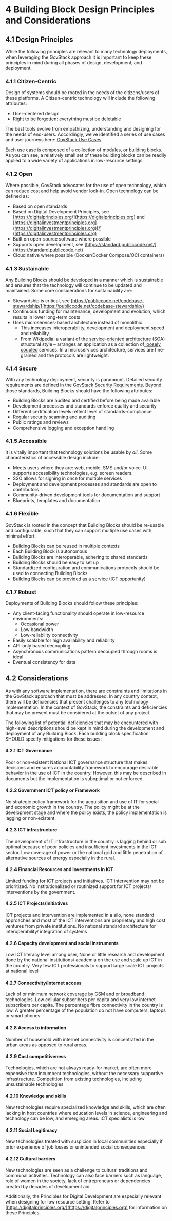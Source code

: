 # 4 Building Block Design Principles and Considerations

## 4.1 Design Principles

While the following principles are relevant to many technology deployments, when leveraging the GovStack approach it is important to keep these principles in mind during all phases of design, development, and deployment.

### 4.1.1 Citizen-Centric

Design of systems should be rooted in the needs of the citizens/users of these platforms. A Citizen-centric technology will include the following attributes:

* User-centered design
* Right to be forgotten: everything must be deletable

The best tools evolve from empathizing, understanding and designing for the needs of end-users. Accordingly, we’ve identified a series of use cases and user journeys here: [GovStack Use Cases](https://govstack.gitbook.io/product-use-cases)

Each use case is composed of a collection of modules, or building blocks. As you can see, a relatively small set of these building blocks can be readily applied to a wide variety of applications in low-resource settings.

### 4.1.2 Open <a href="#_hj7wrge29nf5" id="_hj7wrge29nf5"></a>

Where possible, GovStack advocates for the use of open technology, which can reduce cost and help avoid vendor lock-in. Open technology can be defined as:

* Based on open standards
* Based on Digital Development Principles, see [https://digitalprinciples.org/](https://digitalprinciples.org) and [https://digitalinvestmentprinciples.org](https://digitalinvestmentprinciples.org)[/](https://digitalinvestmentprinciples.org)
* Built on open-source software where possible
* Supports open development, see [https://standard.publiccode.net/](https://standard.publiccode.net)
* Cloud native where possible (Docker/Docker Compose/OCI containers)

### 4.1.3 Sustainable <a href="#_5fv1ildee3ef" id="_5fv1ildee3ef"></a>

Any Building Blocks should be developed in a manner which is sustainable and ensures that the technology will continue to be updated and maintained. Some core considerations for sustainability are:

* Stewardship is critical, see [https://publiccode.net/codebase-stewardship/](https://publiccode.net/codebase-stewardship/)
* Continuous funding for maintenance, development and evolution, which results in lower long-term costs
* Uses microservices-based architecture instead of monolithic.
  * This increases interoperability, development and deployment speed and reliability.
  * From Wikipedia: a variant of the[ ](https://en.wikipedia.org/wiki/Service-oriented\_architecture)[service-oriented architecture](https://en.wikipedia.org/wiki/Service-oriented\_architecture) (SOA) structural style – arranges an application as a collection of[ ](https://en.wikipedia.org/wiki/Loose\_coupling)[loosely coupled](https://en.wikipedia.org/wiki/Loose\_coupling) services. In a microservices architecture, services are fine-grained and the protocols are lightweight.

### 4.1.4 Secure <a href="#_1tvbgx5xc0is" id="_1tvbgx5xc0is"></a>

With any technology deployment, security is paramount. Detailed security requirements are defined in the [GovStack Security Requirements](https://govstack.gitbook.io/specification/security-requirements). Beyond those standards, Building Blocks should have the following attributes:

* Building Blocks are audited and certified before being made available
* Development processes and standards enforce quality and security
* Different certification levels reflect level of standards-compliance
* Regular security scanning and auditing
* Public ratings and reviews
* Comprehensive logging and exception handling

### 4.1.5 Accessible <a href="#_64y5ys9r1wf3" id="_64y5ys9r1wf3"></a>

It is vitally important that technology solutions be usable by _all_. Some characteristics of accessible design include:

* Meets users where they are: web, mobile, SMS and/or voice. UI supports accessibility technologies, e.g. screen readers.
* SSO allows for signing in once for multiple services
* Deployment and development processes and standards are open to contributors
* Community-driven development tools for documentation and support
* Blueprints, templates and documentation

### 4.1.6 Flexible <a href="#_ul5nalat80jf" id="_ul5nalat80jf"></a>

GovStack is rooted in the concept that Building Blocks should be re-usable and configurable, such that they can support multiple use cases with minimal effort:

* Building Blocks can be reused in multiple contexts
* Each Building Block is autonomous
* Building Blocks are interoperable, adhering to shared standards
* Building Blocks should be easy to set up
* Standardized configuration and communications protocols should be used to connecting Building Blocks
* Building Blocks can be provided as a service (ICT opportunity)

### 4.1.7 Robust <a href="#_jgyljayvwagf" id="_jgyljayvwagf"></a>

Deployments of Building Blocks should follow these principles:

* Any client-facing functionality should operate in low-resource environments:
  * Occasional power
  * Low bandwidth
  * Low-reliability connectivity
* Easily scalable for high availability and reliability
* API-only based decoupling
* Asynchronous communications pattern decoupled through rooms is ideal
* Eventual consistency for data



## 4.2 Considerations

As with any software implementation, there are constraints and limitations in the GovStack approach that must be addressed. In any country context, there will be deficiencies that present challenges to any technology implementation. In the context of GovStack, the constraints and deficiencies that may be present must be considered at the outset of any project.

&#x20;The following list of potential deficiencies that may be encountered with high-level descriptions should be kept in mind during the development and deployment of any Building Block. Each building block specification SHOULD specify mitigations for these issues:

#### 4.2.1 ICT Governance

Poor or non-existent National ICT governance structure that makes decisions and ensures accountability framework to encourage desirable behavior in the use of ICT in the country. However, this may be described in documents but the implementation is suboptimal or not enforced.

#### 4.2.2 Government ICT policy or Framework

No strategic policy framework for the acquisition and use of IT for social and economic growth in the country. The policy might be at the development stage and where the policy exists, the policy implementation is lagging or non-existent.

#### 4.2.3 ICT infrastructure

The development of IT infrastructure in the country is lagging behind or sub optimal because of poor policies and insufficient investments in the ICT sector. Low coverage of power or the national grid and little penetration of alternative sources of energy especially in the rural.

#### 4.2.4 Financial Resources and Investments in ICT

Limited funding for ICT projects and initiatives. ICT intervention may not be prioritized. No institutionalized or routinized support for ICT projects/ interventions by the government.

#### 4.2.5 ICT Projects/Initiatives

ICT projects and intervention are implemented in a silo, none standard approaches and most of the ICT interventions are proprietary and high cost ventures from private institutions. No national standard architecture for interoperability/ integration of systems

#### 4.2.6 Capacity development and social instruments

Low ICT literacy level among user, None or little research and development done by the national institutions/ academia on the use and scale up ICT in the country. Very few ICT professionals to support large scale ICT projects at national level

#### 4.2.7 Connectivity/Internet access

Lack of or minimum network coverage by GSM and or broadband technologies. Low cellular subscribers per capita and very low internet subscribers per capita. The percentage fibre connectivity in the country is low. A greater percentage of the population do not have computers, laptops or smart phones.

#### 4.2.8 Access to information

Number of household with internet connectivity is concentrated in the urban areas as opposed to rural areas.

#### 4.2.9 Cost competitiveness

Technologies, which are not always ready-for market, are often more expensive than incumbent technologies, without the necessary supportive infrastructure. Competition from existing technologies, including unsustainable technologies

#### 4.2.10 Knowledge and skills

New technologies require specialized knowledge and skills, which are often lacking in host countries where education levels in science, engineering and technology can be low, and emerging areas. ICT specialists is low

#### 4.2.11 Social Legitimacy

New technologies treated with suspicion in local communities especially if prior experience of job losses or unintended social consequences

#### 4.2.12 Cultural barriers

New technologies are seen as a challenge to cultural traditions and communal activities. Technology can also face barriers such as language, role of women in the society, lack of entrepreneurs or dependencies created by decades of development aid



Additionally, the Principles for Digital Development are especially relevant when designing for low resource setting. Refer to [https://digitalprinciples.org/](https://digitalprinciples.org) for information on these Principles.

